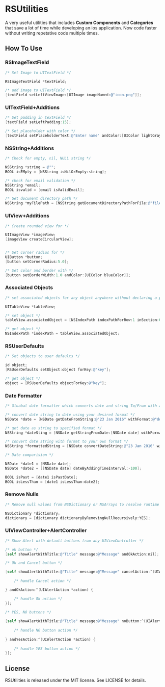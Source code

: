 # RSUtilities

A very useful utilities that includes **Custom Components** and **Categories** that save a lot of time while developing an ios application. Now code faster without writing repetative code multiple times.

## How To Use

### RSImageTextField

```objective-c
/* Set Image to UITextField */

RSImageTextField *textField;

/* add image to UITextField */
[textField setLeftViewImage:[UIImage imageNamed:@"icon.png"]];
```

### UITextField+Additions

```objective-c
/* Set padding in textField */
[textField setLeftPadding:15];

/* Set placeholder with color */
[textField setPlaceholderText:@"Enter name" andColor:[UIColor lightGrayColor]];
```

### NSString+Additions

```objective-c
/* Check for empty, nil, NULL string */

NSString *string = @"";
BOOL isEMpty = [NSString isNilOrEmpty:string];

/* check for email validation */
NSString *email;
BOOL isvalid = [email isValidEmail];

/* Get document directory path */
NSString *myFilePath = [NSString getDocumentDirectoryPathForFile:@"filePath"];
```

### UIView+Additions

```objective-c
/* Create rounded view for */

UIImageView *imageView;
[imageView createCircularView];


/* Set corner radius for */
UIButton *button;
[button setCornerRadius:5.0];

/* Set color and border with */
[button setBorderWidth:1.0 andColor:[UIColor blueColor]];
```

### Associated Objects

```objective-c
/* set associated objects for any object anywhere without declaring a property/variable */

UITableView *tableView;

/* set object */
tableView.associatedObject = [NSIndexPath indexPathForRow:1 inSection:0];

/* get object */
NSIndexPath *indexPath = tableView.associatedObject;
```

### RSUserDefaults

```objective-c
/* Set objects to user defaults */

id object;
[RSUserDefaults setObject:object forKey:@"key"];

/* get object */
object = [RSUserDefaults objectForKey:@"key"];
```

### Date Formatter

```objective-c
/* Gloabal date formatter which converts date and string To/From with any format */

/* convert date string to date using your desired format */
NSDate *date = [NSDate getDateFromString:@"23 Jan 2016" withFormat:@"dd MMM yyyy"];

/* get date as string to specified format */
NSString *dateSting = [NSDate getStringFromDate:[NSDate date] withFormat:@"MMM dd yyyy"];

/* convert date string with format to your own format */
NSString *formattedString = [NSDate convertDateString:@"23 Jan 2016" withFormat:@"dd MMM yyyy" toFormat:@"MM-dd-yyyy"];

/* Date comparision */

NSDate *date1 = [NSDate date];
NSDate *date2 = [[NSDate date] dateByAddingTimeInterval:-100];

BOOL isPast = [date1 isPastDate];
BOOL isLessThan = [date1 isLessThan:date2];
```

### Remove Nulls

```objective-c
/* Remove null values from NSDictionary or NSArrays to resolve runtime crashes */

NSDictionary *dictionary;
dictionary = [dictionary dictionaryByRemovingNullRecursively:YES];
```

### UIViewController+AlertController

```objective-c
/* Show Alert with default buttons from any UIViewController */

/* ok button */
[self showAlertWithTitle:@"Title" message:@"Message" andOkAction:nil];

/* Ok and Cancel button */

[self showAlertWithTitle:@"Title" message:@"Message" cancelAction:^(UIAlertAction *action) {
    
    /* handle Cancel action */

} andOkAction:^(UIAlertAction *action) {

    /* handle Ok action */
}];

/* YES, NO buttons */
    
[self showAlertWithTitle:@"Title" message:@"Message" noButton:^(UIAlertAction *action) {
   
    /* handle NO button action */
    
} andYesAction:^(UIAlertAction *action) {
    
    /* handle YES button action */
}];
```

## License

RSUtilities is released under the MIT license. See LICENSE for details.
